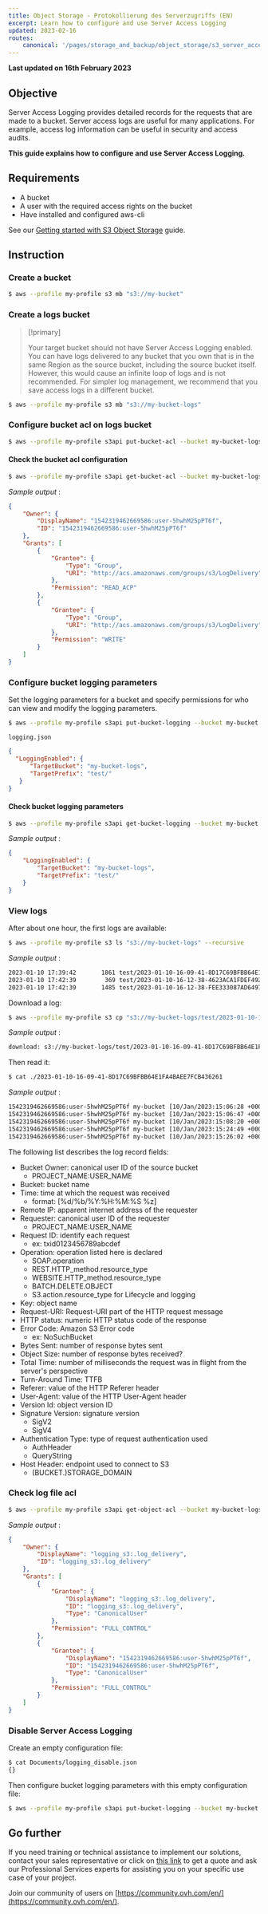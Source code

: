 ```yaml
---
title: Object Storage - Protokollierung des Serverzugriffs (EN)
excerpt: Learn how to configure and use Server Access Logging
updated: 2023-02-16
routes:
    canonical: '/pages/storage_and_backup/object_storage/s3_server_access_logging'
---
```


**Last updated on 16th February 2023**

## Objective

Server Access Logging provides detailed records for the requests that are made to a bucket. Server access logs are useful for many applications. For example, access log information can be useful in security and access audits.

**This guide explains how to configure and use Server Access Logging.**

## Requirements

- A bucket
- A user with the required access rights on the bucket
- Have installed and configured aws-cli

See our [Getting started with S3 Object Storage](/pages/storage_and_backup/object_storage/s3_getting_started_with_object_storage) guide.

## Instruction

### Create a bucket

``` bash
$ aws --profile my-profile s3 mb "s3://my-bucket"
```

### Create a logs bucket

> [!primary]
>
> Your target bucket should not have Server Access Logging enabled. You can have logs delivered to any bucket that you own that is in the same Region as the source bucket, including the source bucket itself. However, this would cause an infinite loop of logs and is not recommended. For simpler log management, we recommend that you save access logs in a different bucket.
>

``` bash
$ aws --profile my-profile s3 mb "s3://my-bucket-logs"
```

### Configure bucket acl on logs bucket

``` bash
$ aws --profile my-profile s3api put-bucket-acl --bucket my-bucket-logs --grant-write URI=http://acs.amazonaws.com/groups/s3/LogDelivery --grant-read-acp URI=http://acs.amazonaws.com/groups/s3/LogDelivery
```

#### Check the bucket acl configuration

``` bash
$ aws --profile my-profile s3api get-bucket-acl --bucket my-bucket-logs
```

*Sample output* :

``` json
{
    "Owner": {
        "DisplayName": "1542319462669586:user-5hwhM25pPT6f",
        "ID": "1542319462669586:user-5hwhM25pPT6f"
    },
    "Grants": [
        {
            "Grantee": {
                "Type": "Group",
                "URI": "http://acs.amazonaws.com/groups/s3/LogDelivery"
            },
            "Permission": "READ_ACP"
        },
        {
            "Grantee": {
                "Type": "Group",
                "URI": "http://acs.amazonaws.com/groups/s3/LogDelivery"
            },
            "Permission": "WRITE"
        }
    ]
}
```

### Configure bucket logging parameters

Set the logging parameters for a bucket and specify permissions for who can view and modify the logging parameters.

``` bash
$ aws --profile my-profile s3api put-bucket-logging --bucket my-bucket --bucket-logging-status file://logging.json
```

`logging.json`

```json
{
  "LoggingEnabled": {
      "TargetBucket": "my-bucket-logs",
      "TargetPrefix": "test/"
   }
}
```

#### Check bucket logging parameters

``` bash
$ aws --profile my-profile s3api get-bucket-logging --bucket my-bucket
```

*Sample output* :

``` json
{
    "LoggingEnabled": {
        "TargetBucket": "my-bucket-logs",
        "TargetPrefix": "test/"
    }
}
```

### View logs

After about one hour, the first logs are available:

``` bash
$ aws --profile my-profile s3 ls "s3://my-bucket-logs" --recursive
```

*Sample output* :

``` bash
2023-01-10 17:39:42       1861 test/2023-01-10-16-09-41-8D17C69BFBB64E1FA4BAEE7FCB436261
2023-01-10 17:42:39        369 test/2023-01-10-16-12-38-4623ACA1FDEF492DBCD30385DAB48E1D
2023-01-10 17:42:39       1485 test/2023-01-10-16-12-38-FEE333087AD64973ABF6B62B10ECBF20
```

Download a log:

``` bash
$ aws --profile my-profile s3 cp "s3://my-bucket-logs/test/2023-01-10-16-09-41-8D17C69BFBB64E1FA4BAEE7FCB436261" .
```

*Sample output* :

```bash
download: s3://my-bucket-logs/test/2023-01-10-16-09-41-8D17C69BFBB64E1FA4BAEE7FCB436261 to ./2023-01-10-16-09-41-8D17C69BFBB64E1FA4BAEE7FCB436261
```

Then read it:

``` bash
$ cat ./2023-01-10-16-09-41-8D17C69BFBB64E1FA4BAEE7FCB436261
```

*Sample output* :

```bash
1542319462669586:user-5hwhM25pPT6f my-bucket [10/Jan/2023:15:06:28 +0000] 109.190.254.61 1542319462669586:user-5hwhM25pPT6f tx46d5e8a45e5e4bb3975fc-0063bd7ef4 REST.PUT.LOGGING_STATUS - "PUT /?logging HTTP/1.0" 200 - - 200 113 0 "-" "aws-cli/1.24.10 Python/3.6.9 Linux/5.4.0-135-generic botocore/1.26.10" - - SigV4 - AuthHeader my-bucket.s3.training.perf.cloud.ovh.net - -
1542319462669586:user-5hwhM25pPT6f my-bucket [10/Jan/2023:15:06:47 +0000] 109.190.254.61 1542319462669586:user-5hwhM25pPT6f txd467757a5fac478b9132e-0063bd7f07 REST.GET.LOGGING_STATUS - "GET /?logging HTTP/1.0" 200 - 254 - 11 9 "-" "aws-cli/1.24.10 Python/3.6.9 Linux/5.4.0-135-generic botocore/1.26.10" - - SigV4 - AuthHeader my-bucket.s3.training.perf.cloud.ovh.net - -
1542319462669586:user-5hwhM25pPT6f my-bucket [10/Jan/2023:15:08:20 +0000] 109.190.254.61 1542319462669586:user-5hwhM25pPT6f txa4de5d9245774d5699835-0063bd7f64 REST.GET.LOGGING_STATUS - "GET /?logging HTTP/1.0" 200 - 254 - 9 7 "-" "aws-cli/1.24.10 Python/3.6.9 Linux/5.4.0-135-generic botocore/1.26.10" - - SigV4 - AuthHeader my-bucket.s3.training.perf.cloud.ovh.net - -
1542319462669586:user-5hwhM25pPT6f my-bucket [10/Jan/2023:15:24:49 +0000] 109.190.254.61 1542319462669586:user-5hwhM25pPT6f tx452b0b609b6d441ab0cef-0063bd833f REST.GET.LOGGING_STATUS - "GET /?logging HTTP/1.0" 200 - 254 - 2320 2319 "-" "aws-cli/1.24.10 Python/3.6.9 Linux/5.4.0-135-generic botocore/1.26.10" - - SigV4 - AuthHeader my-bucket.s3.training.perf.cloud.ovh.net - -
1542319462669586:user-5hwhM25pPT6f my-bucket [10/Jan/2023:15:26:02 +0000] 109.190.254.61 1542319462669586:user-5hwhM25pPT6f tx5b60d66c1d5b4a049674b-0063bd838a REST.GET.LOGGING_STATUS - "GET /?logging HTTP/1.0" 200 - 254 - 18 16 "-" "aws-cli/1.24.10 Python/3.6.9 Linux/5.4.0-135-generic botocore/1.26.10" - - SigV4 - AuthHeader my-bucket.s3.training.perf.cloud.ovh.net - -
```

The following list describes the log record fields:

- Bucket Owner: canonical user ID of the source bucket
    - PROJECT_NAME:USER_NAME
- Bucket: bucket name
- Time: time at which the request was received
    - format: [%d/%b/%Y:%H:%M:%S %z]
- Remote IP: apparent internet address of the requester
- Requester: canonical user ID of the requester
    - PROJECT_NAME:USER_NAME
- Request ID: identify each request
    - ex: txid0123456789abcdef
- Operation: operation listed here is declared
    - SOAP.operation
    - REST.HTTP_method.resource_type
    - WEBSITE.HTTP_method.resource_type
    - BATCH.DELETE.OBJECT
    - S3.action.resource_type for Lifecycle and logging
- Key: object name
- Request-URI: Request-URI part of the HTTP request message
- HTTP status: numeric HTTP status code of the response
- Error Code: Amazon S3 Error code
    - ex: NoSuchBucket
- Bytes Sent: number of response bytes sent
- Object Size: number of response bytes received?
- Total Time: number of milliseconds the request was in flight from the server's perspective
- Turn-Around Time: TTFB
- Referer: value of the HTTP Referer header
- User-Agent: value of the HTTP User-Agent header
- Version Id: object version ID
- Signature Version: signature version
    - SigV2
    - SigV4
- Authentication Type: type of request authentication used
    - AuthHeader
    - QueryString
- Host Header: endpoint used to connect to S3
    - (BUCKET.)STORAGE_DOMAIN

### Check log file acl

``` bash
$ aws --profile my-profile s3api get-object-acl --bucket my-bucket-logs --key test/2023-01-10-16-09-41-8D17C69BFBB64E1FA4BAEE7FCB436261
```

*Sample output* :

``` json
{
    "Owner": {
        "DisplayName": "logging_s3:.log_delivery",
        "ID": "logging_s3:.log_delivery"
    },
    "Grants": [
        {
            "Grantee": {
                "DisplayName": "logging_s3:.log_delivery",
                "ID": "logging_s3:.log_delivery",
                "Type": "CanonicalUser"
            },
            "Permission": "FULL_CONTROL"
        },
        {
            "Grantee": {
                "DisplayName": "1542319462669586:user-5hwhM25pPT6f",
                "ID": "1542319462669586:user-5hwhM25pPT6f",
                "Type": "CanonicalUser"
            },
            "Permission": "FULL_CONTROL"
        }
    ]
}
```

### Disable Server Access Logging

Create an empty configuration file:

```bash
$ cat Documents/logging_disable.json
{}
```

Then configure bucket logging parameters with this empty configuration file:

```bash
$ aws --profile my-profile s3api put-bucket-logging --bucket my-bucket --bucket-logging-status file://logging_disable.json
```

## Go further

If you need training or technical assistance to implement our solutions, contact your sales representative or click on [this link](https://www.ovhcloud.com/de/professional-services/) to get a quote and ask our Professional Services experts for assisting you on your specific use case of your project.

Join our community of users on [https://community.ovh.com/en/](https://community.ovh.com/en/).
